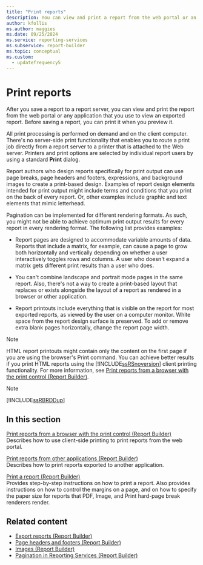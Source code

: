 ```yaml
---
title: "Print reports"
description: You can view and print a report from the web portal or an application that you use to view it. The client computer performs print processing on demand.
author: kfollis
ms.author: maggies
ms.date: 09/25/2024
ms.service: reporting-services
ms.subservice: report-builder
ms.topic: conceptual
ms.custom:
  - updatefrequency5
---
```

# Print reports

  After you save a report to a report server, you can view and print the report from the web portal or any application that you use to view an exported report. Before saving a report, you can print it when you preview it.

All print processing is performed on demand and on the client computer. There's no server-side print functionality that enables you to route a print job directly from a report server to a printer that is attached to the Web server. Printers and print options are selected by individual report users by using a standard **Print** dialog.

Report authors who design reports specifically for print output can use page breaks, page headers and footers, expressions, and background images to create a print-based design. Examples of report design elements intended for print output might include terms and conditions that you print on the back of every report. Or, other examples include graphic and text elements that mimic letterhead.

Pagination can be implemented for different rendering formats. As such, you might not be able to achieve optimum print output results for every report in every rendering format. The following list provides examples:

- Report pages are designed to accommodate variable amounts of data. Reports that include a matrix, for example, can cause a page to grow both horizontally and vertically depending on whether a user interactively toggles rows and columns. A user who doesn't expand a matrix gets different print results than a user who does.

-  You can't combine landscape and portrait mode pages in the same report. Also, there's not a way to create a print-based layout that replaces or exists alongside the layout of a report as rendered in a browser or other application.

- Report printouts include everything that is visible on the report for most exported reports, as viewed by the user on a computer monitor. White space from the report design surface is preserved. To add or remove extra blank pages horizontally, change the report page width.

> [!NOTE]  
> HTML report printouts might contain only the content on the first page if you are using the browser's Print command. You can achieve better results if you print HTML reports using the [!INCLUDE[ssRSnoversion](../../includes/ssrsnoversion-md.md)] client printing functionality. For more information, see [Print reports from a browser with the print control (Report Builder)](../../reporting-services/report-builder/print-reports-from-a-browser-with-the-print-control-report-builder-and-ssrs.md).

> [!NOTE]  
> [!INCLUDE[ssRBRDDup](../../includes/ssrbrddup-md.md)]

## In this section

[Print reports from a browser with the print control (Report Builder)](../../reporting-services/report-builder/print-reports-from-a-browser-with-the-print-control-report-builder-and-ssrs.md)  
Describes how to use client-side printing to print reports from the web portal.

[Print reports from other applications (Report Builder)](../../reporting-services/report-builder/print-reports-from-other-applications-report-builder-and-ssrs.md)  
Describes how to print reports exported to another application.

[Print a report (Report Builder)](../../reporting-services/report-builder/print-a-report-report-builder-and-ssrs.md)  
Provides step-by-step instructions on how to print a report. Also provides instructions on how to control the margins on a page, and on how to specify the paper size for reports that PDF, Image, and Print hard-page break renderers render.

## Related content

- [Export reports (Report Builder)](../../reporting-services/report-builder/export-reports-report-builder-and-ssrs.md)
- [Page headers and footers (Report Builder)](../../reporting-services/report-design/page-headers-and-footers-report-builder-and-ssrs.md)
- [Images (Report Builder)](../../reporting-services/report-design/images-report-builder-and-ssrs.md)
- [Pagination in Reporting Services (Report Builder)](../../reporting-services/report-design/pagination-in-reporting-services-report-builder-and-ssrs.md)
